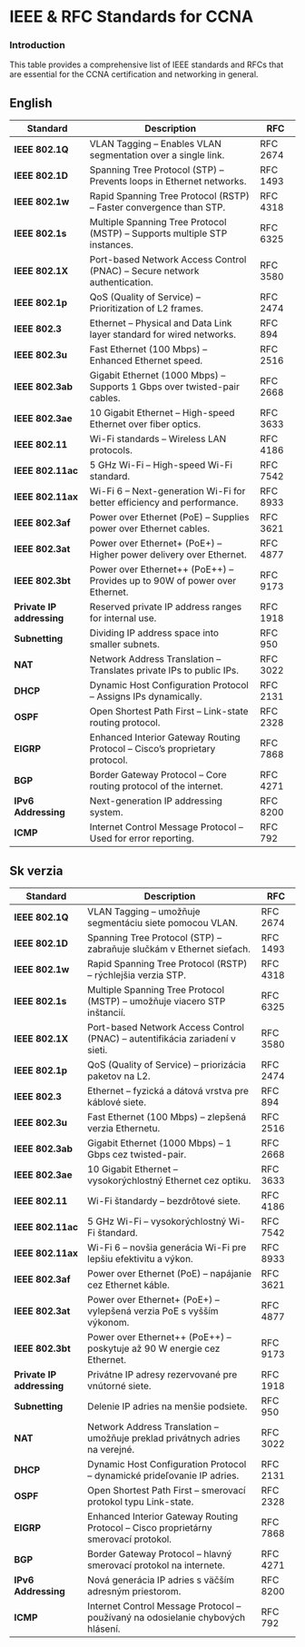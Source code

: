 # IEEE & RFC Standards for CCNA

### Introduction
This table provides a comprehensive list of IEEE standards and RFCs that are essential for the CCNA
certification and networking in general.


## English

| **Standard**       | **Description**                                                              | **RFC**    |
|--------------------|-----------------------------------------------------------------------------|------------|
| **IEEE 802.1Q**    | VLAN Tagging – Enables VLAN segmentation over a single link.               | RFC 2674   |
| **IEEE 802.1D**    | Spanning Tree Protocol (STP) – Prevents loops in Ethernet networks.        | RFC 1493   |
| **IEEE 802.1w**    | Rapid Spanning Tree Protocol (RSTP) – Faster convergence than STP.         | RFC 4318   |
| **IEEE 802.1s**    | Multiple Spanning Tree Protocol (MSTP) – Supports multiple STP instances.  | RFC 6325   |
| **IEEE 802.1X**    | Port-based Network Access Control (PNAC) – Secure network authentication.  | RFC 3580   |
| **IEEE 802.1p**    | QoS (Quality of Service) – Prioritization of L2 frames.                    | RFC 2474   |
| **IEEE 802.3**     | Ethernet – Physical and Data Link layer standard for wired networks.       | RFC 894    |
| **IEEE 802.3u**    | Fast Ethernet (100 Mbps) – Enhanced Ethernet speed.                        | RFC 2516   |
| **IEEE 802.3ab**   | Gigabit Ethernet (1000 Mbps) – Supports 1 Gbps over twisted-pair cables.   | RFC 2668   |
| **IEEE 802.3ae**   | 10 Gigabit Ethernet – High-speed Ethernet over fiber optics.               | RFC 3633   |
| **IEEE 802.11**    | Wi-Fi standards – Wireless LAN protocols.                                  | RFC 4186   |
| **IEEE 802.11ac**  | 5 GHz Wi-Fi – High-speed Wi-Fi standard.                                  | RFC 7542   |
| **IEEE 802.11ax**  | Wi-Fi 6 – Next-generation Wi-Fi for better efficiency and performance.     | RFC 8933   |
| **IEEE 802.3af**   | Power over Ethernet (PoE) – Supplies power over Ethernet cables.           | RFC 3621   |
| **IEEE 802.3at**   | Power over Ethernet+ (PoE+) – Higher power delivery over Ethernet.         | RFC 4877   |
| **IEEE 802.3bt**   | Power over Ethernet++ (PoE++) – Provides up to 90W of power over Ethernet. | RFC 9173   |
| **Private IP addressing** | Reserved private IP address ranges for internal use.               | RFC 1918   |
| **Subnetting**     | Dividing IP address space into smaller subnets.                           | RFC 950    |
| **NAT**           | Network Address Translation – Translates private IPs to public IPs.        | RFC 3022   |
| **DHCP**          | Dynamic Host Configuration Protocol – Assigns IPs dynamically.             | RFC 2131   |
| **OSPF**          | Open Shortest Path First – Link-state routing protocol.                    | RFC 2328   |
| **EIGRP**         | Enhanced Interior Gateway Routing Protocol – Cisco’s proprietary protocol. | RFC 7868   |
| **BGP**           | Border Gateway Protocol – Core routing protocol of the internet.          | RFC 4271   |
| **IPv6 Addressing**| Next-generation IP addressing system.                                     | RFC 8200   |
| **ICMP**          | Internet Control Message Protocol – Used for error reporting.             | RFC 792    |



## Sk verzia

| **Standard**       | **Description**                                                                 | **RFC**    |
|--------------------|---------------------------------------------------------------------------------|------------|
| **IEEE 802.1Q**    | VLAN Tagging – umožňuje segmentáciu siete pomocou VLAN.                         | RFC 2674   |
| **IEEE 802.1D**    | Spanning Tree Protocol (STP) – zabraňuje slučkám v Ethernet sieťach.           | RFC 1493   |
| **IEEE 802.1w**    | Rapid Spanning Tree Protocol (RSTP) – rýchlejšia verzia STP.                    | RFC 4318   |
| **IEEE 802.1s**    | Multiple Spanning Tree Protocol (MSTP) – umožňuje viacero STP inštancií.        | RFC 6325   |
| **IEEE 802.1X**    | Port-based Network Access Control (PNAC) – autentifikácia zariadení v sieti.    | RFC 3580   |
| **IEEE 802.1p**    | QoS (Quality of Service) – priorizácia paketov na L2.                           | RFC 2474   |
| **IEEE 802.3**     | Ethernet – fyzická a dátová vrstva pre káblové siete.                           | RFC 894    |
| **IEEE 802.3u**    | Fast Ethernet (100 Mbps) – zlepšená verzia Ethernetu.                           | RFC 2516   |
| **IEEE 802.3ab**   | Gigabit Ethernet (1000 Mbps) – 1 Gbps cez twisted-pair.                         | RFC 2668   |
| **IEEE 802.3ae**   | 10 Gigabit Ethernet – vysokorýchlostný Ethernet cez optiku.                     | RFC 3633   |
| **IEEE 802.11**    | Wi-Fi štandardy – bezdrôtové siete.                                             | RFC 4186   |
| **IEEE 802.11ac**  | 5 GHz Wi-Fi – vysokorýchlostný Wi-Fi štandard.                                  | RFC 7542   |
| **IEEE 802.11ax**  | Wi-Fi 6 – novšia generácia Wi-Fi pre lepšiu efektivitu a výkon.                 | RFC 8933   |
| **IEEE 802.3af**   | Power over Ethernet (PoE) – napájanie cez Ethernet káble.                       | RFC 3621   |
| **IEEE 802.3at**   | Power over Ethernet+ (PoE+) – vylepšená verzia PoE s vyšším výkonom.            | RFC 4877   |
| **IEEE 802.3bt**   | Power over Ethernet++ (PoE++) – poskytuje až 90 W energie cez Ethernet.         | RFC 9173   |
| **Private IP addressing** | Privátne IP adresy rezervované pre vnútorné siete.                     | RFC 1918   |
| **Subnetting**     | Delenie IP adries na menšie podsiete.                                           | RFC 950    |
| **NAT**           | Network Address Translation – umožňuje preklad privátnych adries na verejné.    | RFC 3022   |
| **DHCP**          | Dynamic Host Configuration Protocol – dynamické prideľovanie IP adries.         | RFC 2131   |
| **OSPF**          | Open Shortest Path First – smerovací protokol typu Link-state.                  | RFC 2328   |
| **EIGRP**         | Enhanced Interior Gateway Routing Protocol – Cisco proprietárny smerovací protokol. | RFC 7868   |
| **BGP**           | Border Gateway Protocol – hlavný smerovací protokol na internete.               | RFC 4271   |
| **IPv6 Addressing**| Nová generácia IP adries s väčším adresným priestorom.                          | RFC 8200   |
| **ICMP**          | Internet Control Message Protocol – používaný na odosielanie chybových hlásení. | RFC 792    |
